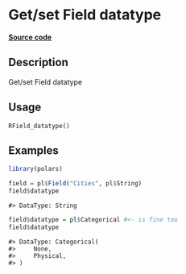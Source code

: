 

# Get/set Field datatype

[**Source code**](https://github.com/pola-rs/r-polars/tree/8387e0a88c6889e6449b053999aada405c241066/R/Field.R#L98)

## Description

Get/set Field datatype

## Usage

<pre><code class='language-R'>RField_datatype()
</code></pre>

## Examples

``` r
library(polars)

field = pl$Field("Cities", pl$String)
field$datatype
```

    #> DataType: String

``` r
field$datatype = pl$Categorical #<- is fine too
field$datatype
```

    #> DataType: Categorical(
    #>     None,
    #>     Physical,
    #> )

